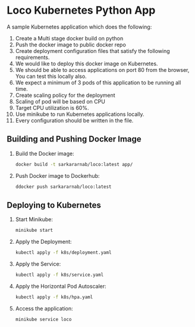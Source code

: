 # Loco Kubernetes Python App
A sample Kubernetes application which does the following:
1. Create a Multi stage docker build on python
2. Push the docker image to public docker repo
3. Create deployment configuration files that satisfy the following requirements.
4. We would like to deploy this docker image on Kubernetes.
5. We should be able to access applications on port 80 from the browser, You can test this locally also.
6. We expect a minimum of 3 pods of this application to be running all time.
7. Create scaling policy for the deployment
8. Scaling of pod will be based on CPU
9. Target CPU utilization is 60%.
10. Use minikube to run Kubernetes applications locally. 
11. Every configuration should be written in the file.


## Building and Pushing Docker Image

1. Build the Docker image:
   ```sh
   docker build -t sarkararnab/loco:latest app/

2. Push Docker image to Dockerhub:
   ```sh
   ddocker push sarkararnab/loco:latest


## Deploying to Kubernetes
1. Start Minikube:
    ```sh
    minikube start

2. Apply the Deployment:
    ```sh
    kubectl apply -f k8s/deployment.yaml

3. Apply the Service:
    ```sh
    kubectl apply -f k8s/service.yaml

4. Apply the Horizontal Pod Autoscaler:
    ```sh
    kubectl apply -f k8s/hpa.yaml

4. Access the application:
    ```sh
    minikube service loco